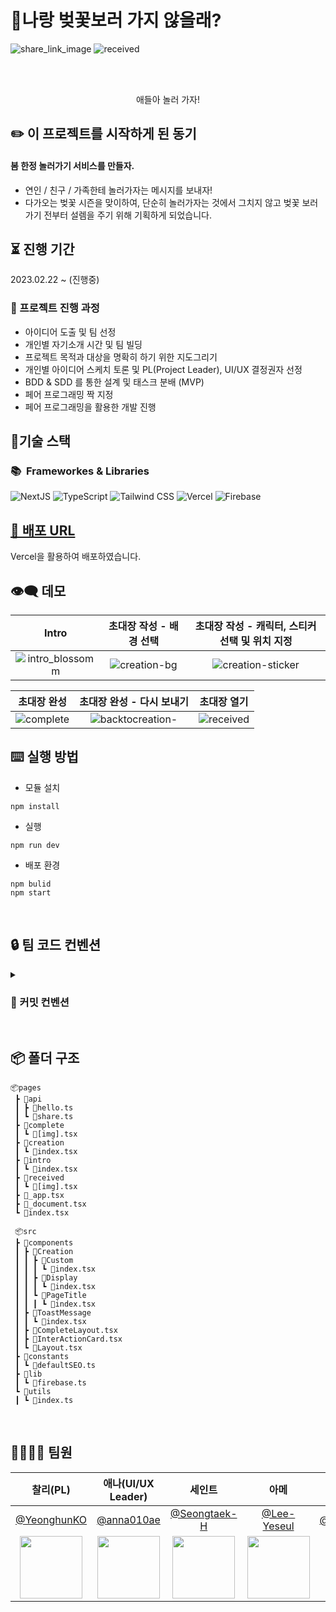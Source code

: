 # 🌸나랑 벚꽃보러 가지 않을래?

![share_link_image](https://user-images.githubusercontent.com/65995664/221506826-234c3499-3d48-459a-a0f0-9c63b705a005.png)
![received](https://user-images.githubusercontent.com/65995664/221545781-3e2ac60d-9493-447e-8c03-54bdac8a4c53.png)

<br/>
<br/>
<p align="center">
애들아 놀러 가자!
</p>


## ✏️ 이 프로젝트를 시작하게 된 동기
#### 봄 한정 놀러가기 서비스를 만들자.
- 연인 / 친구 / 가족한테 놀러가자는 메시지를 보내자!
- 다가오는 벚꽃 시즌을 맞이하여, 단순히 놀러가자는 것에서 그치지 않고 벚꽃 보러 가기 전부터 설렘을 주기 위해 기획하게 되었습니다. 


## ⏳ 진행 기간
2023.02.22 ~ (진행중)

### 📃 프로젝트 진행 과정
- 아이디어 도출 및 팀 선정
- 개인별 자기소개 시간 및 팀 빌딩
- 프로젝트 목적과 대상을 명확히 하기 위한 지도그리기 
- 개인별 아이디어 스케치 토론 및 PL(Project Leader), UI/UX 결정권자 선정
- BDD & SDD 를 통한 설계 및 태스크 분배 (MVP)
- 페어 프로그래밍 짝 지정 
- 페어 프로그래밍을 활용한 개발 진행

## 🤖기술 스택

### 📚&nbsp;&nbsp;Frameworkes & Libraries

<img alt="NextJS" src ="https://img.shields.io/badge/Next.js-000000?&style=flat&logo=Next.js&logoColor=white"/> <img alt="TypeScript" src ="https://img.shields.io/badge/TypeScript-3178C6?&style=flat&logo=TypeScript&logoColor=white"/>
<img alt="Tailwind CSS" src ="https://img.shields.io/badge/Tailwind CSS-06B6D4?&style=flat&logo=Tailwind&logoColor=white"/>
<img alt="Vercel" src ="https://img.shields.io/badge/Vercel-000000?&style=flat&logo=Vercel&logoColor=white"/>
<img alt="Firebase" src ="https://img.shields.io/badge/Firebase-FFCA28?&style=flat&logo=Firebase&logoColor=white"/>
</br>



## [🔗 배포 URL](cherryblossom-chi.vercel.app)
Vercel을 활용하여 배포하였습니다.

## 👁‍🗨 데모









|   Intro    |   초대장 작성 - 배경 선택     |  초대장 작성 - 캐릭터, 스티커 선택 및 위치 지정 |
| :-------------------------: |  :-------------------------: | :-------------------------: | 
| ![intro_blossomm](https://user-images.githubusercontent.com/59612529/221550553-328e3dd6-3dc8-4bb6-a181-56d732da63e2.gif)| ![creation-bg](https://user-images.githubusercontent.com/59612529/221548354-7b96f68d-2b77-4e64-ac6a-760834d44776.gif) | ![creation-sticker](https://user-images.githubusercontent.com/59612529/221548696-0188bf9f-763a-4cd0-af82-5bba9d03b6ce.gif) |

|   초대장 완성     |   초대장 완성 -  다시 보내기     |  초대장 열기 |
| :-------------------------: |  :-------------------------: | :-------------------------: | 
| ![complete](https://user-images.githubusercontent.com/59612529/221549081-7f828335-cde7-4444-a9b4-36f5d7c229d3.gif)| ![backtocreation-](https://user-images.githubusercontent.com/59612529/221549377-69499f1b-459d-4a06-8573-783230e19458.gif) | ![received](https://user-images.githubusercontent.com/59612529/221549622-60dacbe2-5215-4931-9fd1-eaf1593fabc9.gif) |



## ⌨️ 실행 방법

- 모듈 설치
```tsx
npm install
```
- 실행
```tsx
npm run dev
```
- 배포 환경
```tsx
npm bulid
npm start
```

    
  
</br>

## 🔒 팀 코드 컨벤션

<details>
<summary><h3>💬 커밋 컨벤션</h3></summary>
<div markdown="1">

#### 💬 Commit Type and Description

| 커밋명   | 내용                                        |
| -------- | ------------------------------------------- |
| feat     | 파일, 폴더, 새로운 기능 추가                |
| fix      | 버그 수정                                   |
| docs     | 제품 코드 수정 없음                         |
| style    | 코드 형식, 정렬, 주석 등의 변경             |
| refactor | 코드 리팩토링                               |
| test     | 테스트 코드 추가                            |
| chore    | 환경설정, 빌드 업무, 패키지 매니저 설정등.. |
| hotfix   | 치명적이거나 급한 버그 수정                 |
| delete   | 사용하지 않는 변수, 파일 etc 삭제           |


 
</div>
</details>


</br>


## 📦 폴더 구조

```
📦pages
 ┣ 📂api
 ┃ ┣ 📜hello.ts
 ┃ ┗ 📜share.ts
 ┣ 📂complete
 ┃ ┗ 📜[img].tsx
 ┣ 📂creation
 ┃ ┗ 📜index.tsx
 ┣ 📂intro
 ┃ ┗ 📜index.tsx
 ┣ 📂received
 ┃ ┗ 📜[img].tsx
 ┣ 📜_app.tsx
 ┣ 📜_document.tsx
 ┗ 📜index.tsx
 
 📦src
 ┣ 📂components
 ┃ ┣ 📂Creation
 ┃ ┃ ┣ 📂Custom
 ┃ ┃ ┃ ┗ 📜index.tsx
 ┃ ┃ ┣ 📂Display
 ┃ ┃ ┃ ┗ 📜index.tsx
 ┃ ┃ ┗ 📂PageTitle
 ┃ ┃ ┃ ┗ 📜index.tsx
 ┃ ┣ 📂ToastMessage
 ┃ ┃ ┗ 📜index.tsx
 ┃ ┣ 📜CompleteLayout.tsx
 ┃ ┣ 📜InterActionCard.tsx
 ┃ ┗ 📜Layout.tsx
 ┣ 📂constants
 ┃ ┗ 📜defaultSEO.ts
 ┣ 📂lib
 ┃ ┗ 📜firebase.ts
 ┗ 📂utils
 ┃ ┗ 📜index.ts
```

</br>

## 👨‍👩‍👧‍👦 팀원



|   찰리(PL)   |   애나(UI/UX Leader)   |   세인트   |   아메   |   울버린   |   조조   |   셀   |
|:----------:|:----------:|:----------:|:----------:|:----------:|:----------:|:----------:|
|[@YeonghunKO](https://github.com/YeonghunKO)|[@anna010ae](https://github.com/anna010ae) | [@Seongtaek-H](https://github.com/Seongtaek-H)  | [@Lee-Yeseul](https://github.com/Lee-Yeseul) | [@seunghoonKang](https://github.com/seunghoonKang) | [@seonghun0828](https://github.com/seonghun0828) | [@devysi0827](https://github.com/devysi0827)|
|<img src="https://avatars.githubusercontent.com/YeonghunKO" width="100">|<img src="https://avatars.githubusercontent.com/anna010ae" width="100">|<img src="https://avatars.githubusercontent.com/Seongtaek-H" width="100">|<img src="https://avatars.githubusercontent.com/Lee-Yeseul" width="100">|<img src="https://avatars.githubusercontent.com/seunghoonKang" width="100">|<img src="https://avatars.githubusercontent.com/seonghun0828" width="100">|<img src="https://avatars.githubusercontent.com/devysi0827" width="100">|
<br>

